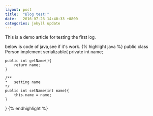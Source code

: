 ```yaml
---
layout: post
title:  "Blog test!"
date:   2016-07-23 14:40:33 +0800
categories: jekyll update
---
```

This is a demo article for testing the first log.

below is code of java,see if it's work.
{% highlight java %}
public class Person implement serializable{
    private int name;

    public int getName(){
        return name;
    }

    /**
    *   setting name
    */
    public int setName(int name){
        this.name = name;
    }
}
{% endhighlight %}